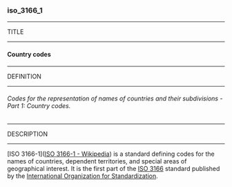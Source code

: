 ### iso_3166_1



------
TITLE

------

#### Country codes



------
DEFINITION

------

###### Codes for the representation of names of countries and their subdivisions - Part 1: Country codes.



------
DESCRIPTION

------

[ISO 3166-1]([ISO 3166-1 - Wikipedia](https://en.wikipedia.org/wiki/ISO_3166-1)) is a standard defining codes for the names of countries, dependent territories, and special areas of geographical interest. It is the first part of the [ISO 3166](https://en.wikipedia.org/wiki/ISO_3166 "ISO 3166") standard published by the [International Organization for Standardization](https://en.wikipedia.org/wiki/International_Organization_for_Standardization "International Organization for Standardization").